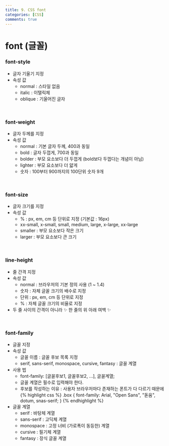 ```yaml
---
title: 9. CSS font
categories: [CSS]
comments: true
---
```


# font (글꼴)

### font-style
- 글자 기울기 지정
- 속성 값 
    - normal : 스타일 없음
    - italic : 이탤릭체
    - oblique : 기울어진 글자

<br>

### font-weight
- 글자 두께를 지정
- 속성 값
    - normal : 기본 글자 두께, 400과 동일
    - bold : 글자 두껍게, 700과 동일
    - bolder : 부모 요소보다 더 두껍게 (bold보다 두껍다는 개념이 아님)
    - lighter : 부모 요소보다 더 얇게
    - 숫자 : 100부터 900까지의 100단위 숫자 9개 

<br>

### font-size
- 글자 크기를 지정
- 속성 값
    - % : px, em, cm 등 단위로 지정 (기본값 : 16px)
    - xx-small, x-small, small, medium, large, x-large, xx-large
    - smaller : 부모 요소보다 작은 크기
    - larger : 부모 요소보다 큰 크기

<br>

### line-height
- 줄 간격 지정
- 속성 값
    - normal : 브라우저의 기본 정의 사용 (1 ~ 1.4)
    - 숫자 : 자체 글꼴 크기의 배수로 지정
    - 단위 : px, em, cm 등 단위로 지정
    - % : 자체 글꼴 크기의 비율로 지정
- 두 줄 사이의 간격이 아니라 ✨ 한 줄의 위 아래 여백 ✨

<br>

### font-family
- 글꼴 지정
- 속성 값
    - 글꼴 이름 : 글꼴 후보 목록 지정
    - serif, sans-serif, monospace, cursive, fantasy : 글꼴 계열
- 사용 법
    - font-family: [글꼴후보1, 글꼴후보2, ...], 글꼴계열;
    - 글꼴 계열은 필수로 입력해야 한다.
    - 후보를 작성하는 이유 : 사용자 브라우저마다 존재하는 폰트가 다 다르기 때문에
{% highlight css %}
.box {
    font-family: Arial, "Open Sans", "돋움", dotum, snas-serif;
}
{% endhighlight %}
- 글꼴 계열
    - serif : 바탕체 계열
    - sans-serif : 고딕체 계열
    - monospace : 고정 너비 (가로폭이 동등한) 계열
    - cursive : 필기체 계열
    - fantasy : 장식 글꼴 계열